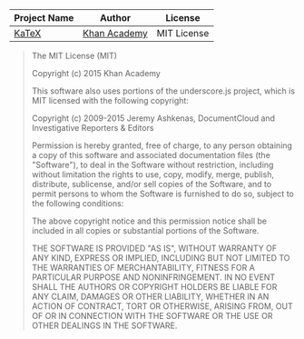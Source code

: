 Project Name | Author | License
-------------|--------|--------
[KaTeX](https://khan.github.io/KaTeX/) | [Khan Academy](https://www.khanacademy.org/) | MIT License

>The MIT License (MIT)
>
>Copyright (c) 2015 Khan Academy
>
>This software also uses portions of the underscore.js project, which is
>MIT licensed with the following copyright:
>
>Copyright (c) 2009-2015 Jeremy Ashkenas, DocumentCloud and Investigative
>Reporters & Editors
>
>Permission is hereby granted, free of charge, to any person obtaining a copy
>of this software and associated documentation files (the "Software"), to deal
>in the Software without restriction, including without limitation the rights
>to use, copy, modify, merge, publish, distribute, sublicense, and/or sell
>copies of the Software, and to permit persons to whom the Software is
>furnished to do so, subject to the following conditions:
>
>The above copyright notice and this permission notice shall be included in all
>copies or substantial portions of the Software.
>
>THE SOFTWARE IS PROVIDED "AS IS", WITHOUT WARRANTY OF ANY KIND, EXPRESS OR
>IMPLIED, INCLUDING BUT NOT LIMITED TO THE WARRANTIES OF MERCHANTABILITY,
>FITNESS FOR A PARTICULAR PURPOSE AND NONINFRINGEMENT. IN NO EVENT SHALL THE
>AUTHORS OR COPYRIGHT HOLDERS BE LIABLE FOR ANY CLAIM, DAMAGES OR OTHER
>LIABILITY, WHETHER IN AN ACTION OF CONTRACT, TORT OR OTHERWISE, ARISING FROM,
>OUT OF OR IN CONNECTION WITH THE SOFTWARE OR THE USE OR OTHER DEALINGS IN THE
>SOFTWARE.
